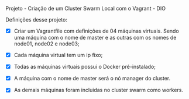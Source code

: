 Projeto - Criação de um Cluster Swarm Local com o Vagrant - DIO

Definições desse projeto:
- [x] Criar um Vagrantfile com definições de 04 máquinas virtuais. Sendo uma máquina com o nome de master e as outras com os nomes de node01, node02 e node03;

- [x] Cada máquina virtual tem um ip fixo;

- [x] Todas as máquinas virtuais possui o Docker pré-instalado;

- [x] A máquina com o nome de master será o nó manager do cluster.

- [x] As demais máquinas foram incluidas no cluster swarm como workers.
